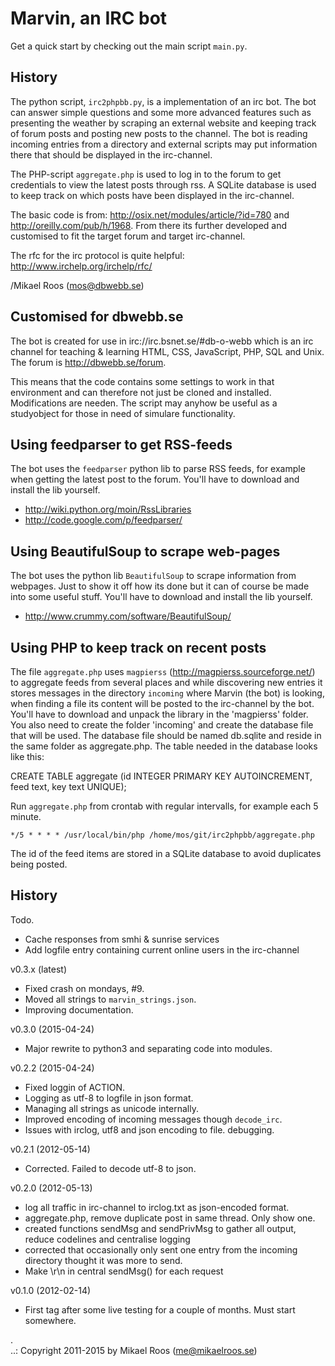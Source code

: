 Marvin, an IRC bot
==================

Get a quick start by checking out the main script `main.py`.



History
--------------------------
The python script, `irc2phpbb.py`, is a implementation of an irc bot. The bot can answer 
simple questions and some more advanced features such as presenting the weather by 
scraping an external website and keeping track of forum posts and posting new posts to 
the channel. The bot is reading incoming entries from a directory and external scripts may 
put information there that should be displayed in the irc-channel.

The PHP-script `aggregate.php` is used to log in to the forum to get credentials to view 
the latest posts through rss. A SQLite database is used to keep track on which posts 
have been displayed in the irc-channel.

The basic code is from: http://osix.net/modules/article/?id=780 and 
http://oreilly.com/pub/h/1968. From there its further developed and customised to fit the target
forum and target irc-channel.

The rfc for the irc protocol is quite helpful: http://www.irchelp.org/irchelp/rfc/

/Mikael Roos (mos@dbwebb.se)


Customised for dbwebb.se
----------------------------

The bot is created for use in irc://irc.bsnet.se/#db-o-webb which is an irc channel for 
teaching & learning HTML, CSS, JavaScript, PHP, SQL and Unix. The forum is http://dbwebb.se/forum. 

This means that the code contains some settings to work in that environment and can therefore
not just be cloned and installed. Modifications are needen. The script may anyhow be useful 
as a studyobject for those in need of simulare functionality.


Using feedparser to get RSS-feeds
---------------------------------

The bot uses the `feedparser` python lib to parse RSS feeds, for example when getting the latest post to
the forum. You'll have to download and install the lib yourself.

* http://wiki.python.org/moin/RssLibraries
* http://code.google.com/p/feedparser/


Using BeautifulSoup to scrape web-pages
--------------------------------------

The bot uses the python lib `BeautifulSoup` to scrape information from webpages. Just to show it 
off how its done but it can of course be made into some useful stuff. 
You'll have to download and install the lib yourself.

* http://www.crummy.com/software/BeautifulSoup/


Using PHP to keep track on recent posts
---------------------------------------

The file `aggregate.php` uses `magpierss` (http://magpierss.sourceforge.net/) to aggregate feeds from
several places and while discovering new entries it stores messages in the directory `incoming`
where Marvin (the bot) is looking, when finding a file its content will be posted to the 
irc-channel by the bot. You'll have to download and unpack the library in the 'magpierss' folder.
You also need to create the folder 'incoming' and create the database file that will be used. The 
database file should be named db.sqlite and reside in the same folder as aggregate.php. The table 
needed in the database looks like this:

CREATE TABLE aggregate (id INTEGER PRIMARY KEY AUTOINCREMENT, feed text, key text UNIQUE);

Run `aggregate.php` from crontab with regular intervalls, for example each 5 minute.
  
    */5 * * * * /usr/local/bin/php /home/mos/git/irc2phpbb/aggregate.php

The id of the feed items are stored in a SQLite database to avoid duplicates being posted.


History
-------

Todo.

* Cache responses from smhi & sunrise services
* Add logfile entry containing current online users in the irc-channel


v0.3.x (latest) 

* Fixed crash on mondays, #9.
* Moved all strings to `marvin_strings.json`.
* Improving documentation.


v0.3.0 (2015-04-24) 

* Major rewrite to python3 and separating code into modules.


v0.2.2 (2015-04-24) 

* Fixed loggin of ACTION.
* Logging as utf-8 to logfile in json format.
* Managing all strings as unicode internally.
* Improved encoding of incoming messages though `decode_irc`.
* Issues with irclog, utf8 and json encoding to file. debugging.


v0.2.1 (2012-05-14) 

* Corrected. Failed to decode utf-8 to json.


v0.2.0 (2012-05-13) 

* log all traffic in irc-channel to irclog.txt as json-encoded format.
* aggregate.php, remove duplicate post in same thread. Only show one.
* created functions sendMsg and sendPrivMsg to gather all output, reduce codelines and centralise 
  logging
* corrected that occasionally only sent one entry from the incoming directory thought it was more 
  to send.
* Make \r\n in central sendMsg() for each request


v0.1.0 (2012-02-14) 

* First tag after some live testing for a couple of months. Must start somewhere. 

 .   
..:  Copyright 2011-2015 by Mikael Roos (me@mikaelroos.se)
